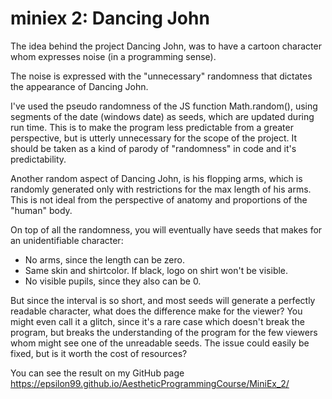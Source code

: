 # miniex 2: Dancing John

The idea behind the project Dancing John, was to have a cartoon character whom expresses noise (in a programming sense).

The noise is expressed with the "unnecessary" randomness that dictates the appearance of Dancing John. 
 
  I've used the pseudo randomness of the JS function Math.random(), using segments of the date (windows date) as seeds, which are updated during run time. This is to make the program less predictable from a greater perspective, but is utterly unnecessary for the scope of the project. It should be taken as a kind of parody of "randomness" in code and it's predictability.

  Another random aspect of Dancing John, is his flopping arms, which is randomly generated only with restrictions for the max length of his arms. This is not ideal from the perspective of anatomy and proportions of the "human" body.

On top of all the randomness, you will eventually have seeds that makes for an unidentifiable character:
* No arms, since the length can be zero.
* Same skin and shirtcolor. If black, logo on shirt won't be visible.
* No visible pupils, since they also can be 0.

But since the interval is so short, and most seeds will generate a perfectly readable character, what does the difference make for the viewer? You might even call it a glitch, since it's a rare case which doesn't break the program, but breaks the understanding of the program for the few viewers whom might see one of the unreadable seeds. The issue could easily be fixed, but is it worth the cost of resources? 

You can see the result on my GitHub page
https://epsilon99.github.io/AestheticProgrammingCourse/MiniEx_2/